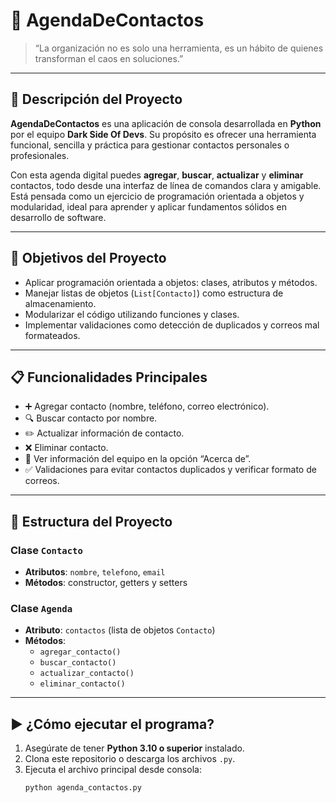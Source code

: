 # 📒 AgendaDeContactos

> “La organización no es solo una herramienta, es un hábito de quienes transforman el caos en soluciones.”

---

## 🧠 Descripción del Proyecto

**AgendaDeContactos** es una aplicación de consola desarrollada en **Python** por el equipo **Dark Side Of Devs**. Su propósito es ofrecer una herramienta funcional, sencilla y práctica para gestionar contactos personales o profesionales.

Con esta agenda digital puedes **agregar**, **buscar**, **actualizar** y **eliminar** contactos, todo desde una interfaz de línea de comandos clara y amigable. Está pensada como un ejercicio de programación orientada a objetos y modularidad, ideal para aprender y aplicar fundamentos sólidos en desarrollo de software.

---

## 🎯 Objetivos del Proyecto

- Aplicar programación orientada a objetos: clases, atributos y métodos.
- Manejar listas de objetos (`List[Contacto]`) como estructura de almacenamiento.
- Modularizar el código utilizando funciones y clases.
- Implementar validaciones como detección de duplicados y correos mal formateados.

---

## 📋 Funcionalidades Principales

- ➕ Agregar contacto (nombre, teléfono, correo electrónico).
- 🔍 Buscar contacto por nombre.
- ✏️ Actualizar información de contacto.
- ❌ Eliminar contacto.
- 🧾 Ver información del equipo en la opción “Acerca de”.
- ✅ Validaciones para evitar contactos duplicados y verificar formato de correos.

---

## 🧩 Estructura del Proyecto

### Clase `Contacto`

- **Atributos**: `nombre`, `telefono`, `email`
- **Métodos**: constructor, getters y setters

### Clase `Agenda`

- **Atributo**: `contactos` (lista de objetos `Contacto`)
- **Métodos**:
  - `agregar_contacto()`
  - `buscar_contacto()`
  - `actualizar_contacto()`
  - `eliminar_contacto()`

---

## ▶️ ¿Cómo ejecutar el programa?

1. Asegúrate de tener **Python 3.10 o superior** instalado.
2. Clona este repositorio o descarga los archivos `.py`.
3. Ejecuta el archivo principal desde consola:
   ```bash
   python agenda_contactos.py




